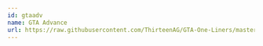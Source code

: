 ```yaml
---
id: gtaadv
name: GTA Advance
url: https://raw.githubusercontent.com/ThirteenAG/GTA-One-Liners/master/GTAADVANCE/gtaadvancewd.json
---
```

